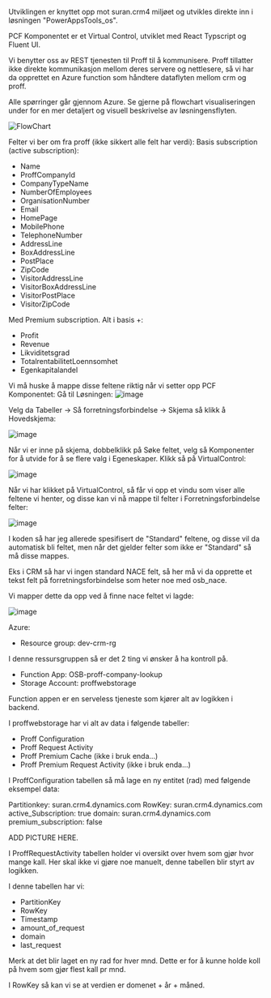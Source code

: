 Utviklingen er knyttet opp mot suran.crm4 miljøet og utvikles direkte inn i løsningen "PowerAppsTools_os".

PCF Komponentet er et Virtual Control, utviklet med React Typscript og Fluent UI.

Vi benytter oss av REST tjenesten til Proff til å kommunisere.
Proff tillatter ikke direkte kommunikasjon mellom deres servere og nettlesere, så vi har da opprettet
en Azure function som håndtere dataflyten mellom crm og proff.

Alle spørringer går gjennom Azure. Se gjerne på flowchart visualiseringen under for en mer detaljert og visuell beskrivelse av løsningensflyten.

![FlowChart](https://github.com/Oseberg-Solutions/OSEBERG_Proff/assets/111337560/c1a69d16-526c-4eba-8253-249d43bead2a)

Felter vi ber om fra proff (ikke sikkert alle felt har verdi):
Basis subscription (active subscription):

- Name
- ProffCompanyId
- CompanyTypeName
- NumberOfEmployees
- OrganisationNumber
- Email
- HomePage
- MobilePhone
- TelephoneNumber
- AddressLine
- BoxAddressLine
- PostPlace
- ZipCode
- VisitorAddressLine
- VisitorBoxAddressLine
- VisitorPostPlace
- VisitorZipCode

Med Premium subscription. Alt i basis +:

- Profit
- Revenue
- Likviditetsgrad
- TotalrentabilitetLoennsomhet
- Egenkapitalandel

Vi må huske å mappe disse feltene riktig når vi setter opp PCF Komponentet:
Gå til Løsningen:
![image](https://github.com/Oseberg-Solutions/PCF-Component/assets/111337560/0ce76636-b20e-4ead-b04a-2703cdccea5e)

Velg da Tabeller -> Så forretningsforbindelse -> Skjema så klikk å Hovedskjema:

![image](https://github.com/Oseberg-Solutions/PCF-Component/assets/111337560/256ae2da-8134-43cf-8e46-919fe6e731ba)

Når vi er inne på skjema, dobbelklikk på Søke feltet, velg så Komponenter for å utvide for å se flere valg i Egeneskaper. Klikk så på VirtualControl:

![image](https://github.com/Oseberg-Solutions/PCF-Component/assets/111337560/2a557c3d-9837-4df0-aa5a-6dc55a1f885f)

Når vi har klikket på VirtualControl, så får vi opp et vindu som viser alle feltene vi henter, og disse kan vi nå mappe til felter i Forretningsforbindelse felter:

![image](https://github.com/Oseberg-Solutions/PCF-Component/assets/111337560/6f9e6582-4ef6-436e-a2f5-bcfb89dd9a77)

I koden så har jeg allerede spesifisert de "Standard" feltene, og disse vil da automatisk bli feltet, men når det gjelder felter som ikke er "Standard" så må disse mappes.

Eks i CRM så har vi ingen standard NACE felt, så her må vi da opprette et tekst felt på forretningsforbindelse som heter noe med osb_nace.

Vi mapper dette da opp ved å finne nace feltet vi lagde:

![image](https://github.com/Oseberg-Solutions/PCF-Component/assets/111337560/f06990e0-4d5f-4d39-89b4-94803324ee15)

Azure:

- Resource group: dev-crm-rg

I denne ressursgruppen så er det 2 ting vi ønsker å ha kontroll på.

- Function App: OSB-proff-company-lookup
- Storage Account: proffwebstorage

Function appen er en serveless tjeneste som kjører alt av logikken i backend.

I proffwebstorage har vi alt av data i følgende tabeller:

- Proff Configuration
- Proff Request Activity
- Proff Premium Cache (ikke i bruk enda...)
- Proff Premium Request Activity (ikke i bruk enda...)

I ProffConfiguration tabellen så må lage en ny entitet (rad) med følgende eksempel data:

Partitionkey: suran.crm4.dynamics.com
RowKey: suran.crm4.dynamics.com
active_Subscription: true
domain: suran.crm4.dynamics.com
premium_subscription: false

ADD PICTURE HERE.

I ProffRequestActivity tabellen holder vi oversikt over hvem som gjør hvor mange kall.
Her skal ikke vi gjøre noe manuelt, denne tabellen blir styrt av logikken.

I denne tabellen har vi:

- PartitionKey
- RowKey
- Timestamp
- amount_of_request
- domain
- last_request

Merk at det blir laget en ny rad for hver mnd. Dette er for å kunne holde koll på hvem som gjør flest kall pr mnd.

I RowKey så kan vi se at verdien er domenet + år + måned.
